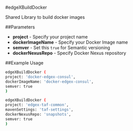 
#edgeXBuildDocker

Shared Library to build docker images

##Parameters

* **project** - Specify your project name
* **dockerImageName** - Specify your Docker Image name
* **semver** - Set this `true` for Semantic versioning
* **dockerNexusRepo** - Specify Docker Nexus repository

##Example Usage

```bash
edgeXBuildDocker (
project: 'docker-edgex-consul',
dockerImageName: 'docker-edgex-consul',
semver: true
)
```
```bash
edgeXBuildDocker (
project: 'edgex-taf-common',
mavenSettings: 'taf-settings',
dockerNexusRepo: 'snapshots',
semver: true
)
```
